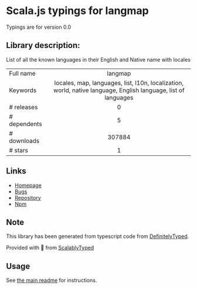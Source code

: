 
# Scala.js typings for langmap

Typings are for version 0.0

## Library description:
List of all the known languages in their English and Native name with locales

|                    |                 |
| ------------------ | :-------------: |
| Full name          | langmap |
| Keywords           | locales, map, languages, list, l10n, localization, world, native language, English language, list of languages |
| # releases         | 0 |
| # dependents       | 5 |
| # downloads        | 307884 |
| # stars            | 1 |

## Links
- [Homepage](https://github.com/alicoding/language-mapping-list#readme)
- [Bugs](https://github.com/alicoding/language-mapping-list/issues)
- [Repository](https://github.com/alicoding/language-mapping-list)
- [Npm](https://www.npmjs.com/package/langmap)
    


## Note
This library has been generated from typescript code from [DefinitelyTyped](https://definitelytyped.org).

Provided with :purple_heart: from [ScalablyTyped](https://github.com/oyvindberg/ScalablyTyped)

## Usage
See [the main readme](../../readme.md) for instructions.


